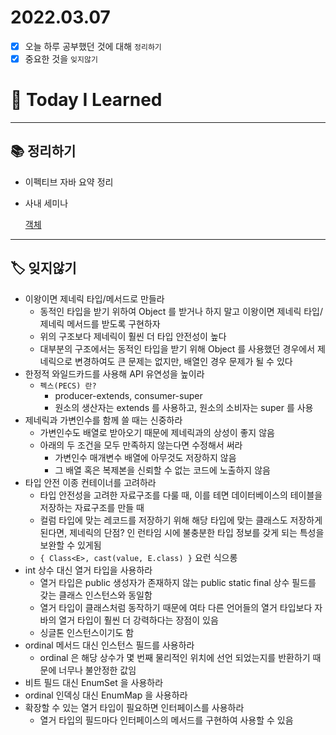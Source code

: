 # 2022.03.07

- [x]  오늘 하루 공부했던 것에 대해 `정리하기`
- [x]  중요한 것을 `잊지않기`

# 🚩 Today I Learned

---

## 📚 정리하기

- 이펙티브 자바 요약 정리
- 사내 세미나
    
    [객체](https://www.notion.so/e212b525535b4c1d90cf221f7fd59ed3)
    

---

## 🏷 잊지않기

- 이왕이면 제네릭 타입/메서드로 만들라
    - 동적인 타입을 받기 위하여 Object 를 받거나 하지 말고 이왕이면 제네릭 타입/제네릭 메서드를 받도록 구현하자
    - 위의 구조보다 제네릭이 훨씬 더 타입 안전성이 높다
    - 대부분의 구조에서는 동적인 타입을 받기 위해 Object 를 사용했던 경우에서 제네릭으로 변경하여도 큰 문제는 없지만, 배열인 경우 문제가 될 수 있다
- 한정적 와일드카드를 사용해 API 유연성을 높이라
    - `펙스(PECS) 란?`
        - producer-extends, consumer-super
        - 원소의 생산자는 extends 를 사용하고, 원소의 소비자는 super 를 사용
- 제네릭과 가변인수를 함께 쓸 때는 신중하라
    - 가변인수도 배열로 받아오기 때문에 제네릭과의 상성이 좋지 않음
    - 아래의 두 조건을 모두 만족하지 않는다면 수정해서 써라
        - 가변인수 매개변수 배열에 아무것도 저장하지 않음
        - 그 배열 혹은 복제본을 신뢰할 수 없는 코드에 노출하지 않음
- 타입 안전 이종 컨테이너를 고려하라
    - 타입 안전성을 고려한 자료구조를 다룰 때, 이를 테면 데이터베이스의 테이블을 저장하는 자료구조를 만들 때
    - 컬럼 타입에 맞는 레코드를 저장하기 위해 해당 타입에 맞는 클래스도 저장하게 된다면, 제네릭의 단점? 인 런타임 시에 불충분한 타입 정보를 갖게 되는 특성을 보완할 수 있게됨
    - `{ Class<E>, cast(value, E.class) }` 요런 식으롱
- int 상수 대신 열거 타입을 사용하라
    - 열거 타입은 public 생성자가 존재하지 않는 public static final 상수 필드를 갖는 클래스 인스턴스와 동일함
    - 열거 타입이 클래스처럼 동작하기 때문에 여타 다른 언어들의 열거 타입보다 자바의 열거 타입이 훨씬 더 강력하다는 장점이 있음
    - 싱글톤 인스턴스이기도 함
- ordinal 메서드 대신 인스턴스 필드를 사용하라
    - ordinal 은 해당 상수가 몇 번째 물리적인 위치에 선언 되었는지를 반환하기 때문에 너무나 불안정한 값임
- 비트 필드 대신 EnumSet 을 사용하라
- ordinal 인덱싱 대신 EnumMap 을 사용하라
- 확장할 수 있는 열거 타입이 필요하면 인터페이스를 사용하라
    - 열거 타입의 필드마다 인터페이스의 메서드를 구현하여 사용할 수 있음